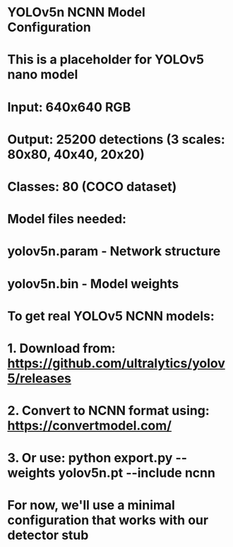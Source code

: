 # YOLOv5n NCNN Model Configuration
# This is a placeholder for YOLOv5 nano model
# Input: 640x640 RGB
# Output: 25200 detections (3 scales: 80x80, 40x40, 20x20)
# Classes: 80 (COCO dataset)

# Model files needed:
# yolov5n.param - Network structure
# yolov5n.bin   - Model weights

# To get real YOLOv5 NCNN models:
# 1. Download from: https://github.com/ultralytics/yolov5/releases
# 2. Convert to NCNN format using: https://convertmodel.com/
# 3. Or use: python export.py --weights yolov5n.pt --include ncnn

# For now, we'll use a minimal configuration that works with our detector stub
